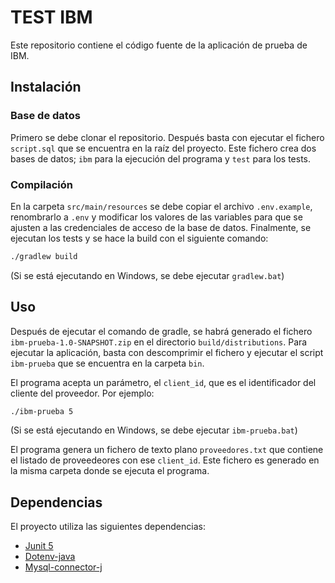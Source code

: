 # TEST IBM #
Este repositorio contiene el código fuente de la aplicación de prueba de IBM.

## Instalación ##
### Base de datos ###
Primero se debe clonar el repositorio. Después basta con ejecutar el fichero `script.sql` que se encuentra en la raíz del proyecto. 
Este fichero crea dos bases de datos; `ibm` para la ejecución del programa y `test` para los tests.
### Compilación ###
En la carpeta `src/main/resources` se debe copiar el archivo `.env.example`, renombrarlo a `.env` y modificar los valores de las variables para que se ajusten a las credenciales de acceso de la base de datos.
Finalmente, se ejecutan los tests y se hace la build con el siguiente comando:

```bash
./gradlew build
```
(Si se está ejecutando en Windows, se debe ejecutar `gradlew.bat`)

## Uso ##
Después de ejecutar el comando de gradle, se habrá generado el fichero `ibm-prueba-1.0-SNAPSHOT.zip` en el directorio `build/distributions`.
Para ejecutar la aplicación, basta con descomprimir el fichero y ejecutar el script `ibm-prueba` que se encuentra en la carpeta `bin`.

El programa acepta un parámetro, el `client_id`, que es el identificador del cliente del proveedor. Por ejemplo:

```bash
./ibm-prueba 5
```
(Si se está ejecutando en Windows, se debe ejecutar `ibm-prueba.bat`)

El programa genera un fichero de texto plano `proveedores.txt` que contiene el listado de proveedeores con ese `client_id`.
Este fichero es generado en la misma carpeta donde se ejecuta el programa.

## Dependencias ##
El proyecto utiliza las siguientes dependencias:
- [Junit 5](https://junit.org/junit5/)
- [Dotenv-java](https://github.com/cdimascio/dotenv-java)
- [Mysql-connector-j](https://mvnrepository.com/artifact/com.mysql/mysql-connector-j)